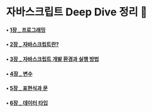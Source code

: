 # 자바스크립트 Deep Dive 정리 📖

#### • [1장 \_ 프로그래밍](https://github.com/jihwanAn/modernJs-DeepDive/tree/main/01_Programming)

#### • [2장 \_ 자바스크립트란?](https://github.com/jihwanAn/modernJs-DeepDive/tree/main/02_Javascript)

#### • [3장 \_ 자바스크립트 개발 환경과 실행 방법](https://github.com/jihwanAn/modernJs-DeepDive/tree/main/03_DevEnvironment)

#### • [4장 \_ 변수](https://github.com/jihwanAn/modernJs-DeepDive/tree/main/04_Variable)

#### • [5장 \_ 표현식과 문](https://github.com/jihwanAn/modernJs-DeepDive/tree/main/05_ExpressionStatement)

#### • [6장 \_ 데이터 타입](https://github.com/jihwanAn/modernJs-DeepDive/tree/main/06_DataType)
